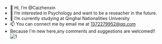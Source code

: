 - 👋 Hi, I’m @Caizhenxin
- 👀 I’m interested in Psychology and want to be a reseacher in the future.
- 🌱 I’m currently studying at Qinghai Nationalities University
- 📫 You can connect me by email me at 1372279952@qq.com
- Because I'm new here,any comments and suggestions are welcomed!!![1]([https://github.com/Caizhenxin/picture/blob/858a5c4e22c4f42dff76eceb5ca7345d9d201e94/%E5%BE%AE%E4%BF%A1%E5%9B%BE%E7%89%87_20231026104850.jpg])
<!---
Caizhenxin/Caizhenxin is a ✨ special ✨ repository because its `README.md` (this file) appears on your GitHub profile.
You can click the Preview link to take a look at your changes.
--->
